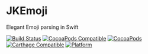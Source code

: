 # JKEmoji
Elegant Emoji parsing in Swift

[![Build Status](https://travis-ci.org/JKalash/JKEmoji.svg?branch=master)](https://travis-ci.org/JKalash/JKEmoji)
[![CocoaPods Compatible](https://img.shields.io/cocoapods/v/JKEmoji.svg)](https://img.shields.io/cocoapods/v/JKEmoji.svg)
[![CocoaPods](https://img.shields.io/cocoapods/dt/JKEmoji.svg)](https://img.shields.io/cocoapods/dt/JKEmoji.svg)
[![Carthage Compatible](https://img.shields.io/badge/Carthage-compatible-4BC51D.svg?style=flat)](https://github.com/Carthage/Carthage)
[![Platform](https://img.shields.io/cocoapods/p/JKEmoji.svg?style=flat)](https://img.shields.io/cocoapods/p/JKEmoji.svg?style=flat)

